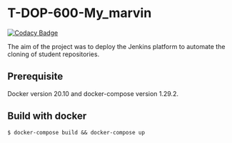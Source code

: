# T-DOP-600-My_marvin

[![Codacy Badge](https://app.codacy.com/project/badge/Grade/989063c2d88a4aeb912b9f31138b4869)](https://www.codacy.com/gh/LucasMarsala/T-DOP-600-My_marvin/dashboard?utm_source=github.com&amp;utm_medium=referral&amp;utm_content=LucasMarsala/T-DOP-600-My_marvin&amp;utm_campaign=Badge_Grade)

The aim of the project was to deploy the Jenkins platform to automate the cloning of student repositories.

## Prerequisite

  Docker version 20.10 and docker-compose version 1.29.2.

## Build with docker

```
$ docker-compose build && docker-compose up
```
